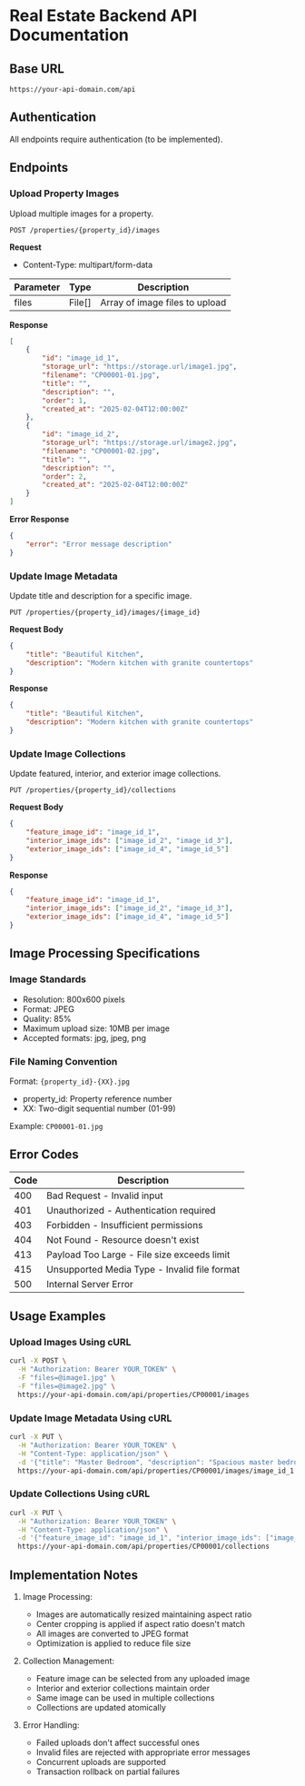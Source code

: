 # Real Estate Backend API Documentation

## Base URL
```
https://your-api-domain.com/api
```

## Authentication
All endpoints require authentication (to be implemented).

## Endpoints

### Upload Property Images
Upload multiple images for a property.

```
POST /properties/{property_id}/images
```

**Request**
- Content-Type: multipart/form-data

| Parameter | Type | Description |
|-----------|------|-------------|
| files | File[] | Array of image files to upload |

**Response**
```json
[
    {
        "id": "image_id_1",
        "storage_url": "https://storage.url/image1.jpg",
        "filename": "CP00001-01.jpg",
        "title": "",
        "description": "",
        "order": 1,
        "created_at": "2025-02-04T12:00:00Z"
    },
    {
        "id": "image_id_2",
        "storage_url": "https://storage.url/image2.jpg",
        "filename": "CP00001-02.jpg",
        "title": "",
        "description": "",
        "order": 2,
        "created_at": "2025-02-04T12:00:00Z"
    }
]
```

**Error Response**
```json
{
    "error": "Error message description"
}
```

### Update Image Metadata
Update title and description for a specific image.

```
PUT /properties/{property_id}/images/{image_id}
```

**Request Body**
```json
{
    "title": "Beautiful Kitchen",
    "description": "Modern kitchen with granite countertops"
}
```

**Response**
```json
{
    "title": "Beautiful Kitchen",
    "description": "Modern kitchen with granite countertops"
}
```

### Update Image Collections
Update featured, interior, and exterior image collections.

```
PUT /properties/{property_id}/collections
```

**Request Body**
```json
{
    "feature_image_id": "image_id_1",
    "interior_image_ids": ["image_id_2", "image_id_3"],
    "exterior_image_ids": ["image_id_4", "image_id_5"]
}
```

**Response**
```json
{
    "feature_image_id": "image_id_1",
    "interior_image_ids": ["image_id_2", "image_id_3"],
    "exterior_image_ids": ["image_id_4", "image_id_5"]
}
```

## Image Processing Specifications

### Image Standards
- Resolution: 800x600 pixels
- Format: JPEG
- Quality: 85%
- Maximum upload size: 10MB per image
- Accepted formats: jpg, jpeg, png

### File Naming Convention
Format: `{property_id}-{XX}.jpg`
- property_id: Property reference number
- XX: Two-digit sequential number (01-99)

Example: `CP00001-01.jpg`

## Error Codes

| Code | Description |
|------|-------------|
| 400 | Bad Request - Invalid input |
| 401 | Unauthorized - Authentication required |
| 403 | Forbidden - Insufficient permissions |
| 404 | Not Found - Resource doesn't exist |
| 413 | Payload Too Large - File size exceeds limit |
| 415 | Unsupported Media Type - Invalid file format |
| 500 | Internal Server Error |

## Usage Examples

### Upload Images Using cURL
```bash
curl -X POST \
  -H "Authorization: Bearer YOUR_TOKEN" \
  -F "files=@image1.jpg" \
  -F "files=@image2.jpg" \
  https://your-api-domain.com/api/properties/CP00001/images
```

### Update Image Metadata Using cURL
```bash
curl -X PUT \
  -H "Authorization: Bearer YOUR_TOKEN" \
  -H "Content-Type: application/json" \
  -d '{"title": "Master Bedroom", "description": "Spacious master bedroom"}' \
  https://your-api-domain.com/api/properties/CP00001/images/image_id_1
```

### Update Collections Using cURL
```bash
curl -X PUT \
  -H "Authorization: Bearer YOUR_TOKEN" \
  -H "Content-Type: application/json" \
  -d '{"feature_image_id": "image_id_1", "interior_image_ids": ["image_id_2"]}' \
  https://your-api-domain.com/api/properties/CP00001/collections
```

## Implementation Notes

1. Image Processing:
   - Images are automatically resized maintaining aspect ratio
   - Center cropping is applied if aspect ratio doesn't match
   - All images are converted to JPEG format
   - Optimization is applied to reduce file size

2. Collection Management:
   - Feature image can be selected from any uploaded image
   - Interior and exterior collections maintain order
   - Same image can be used in multiple collections
   - Collections are updated atomically

3. Error Handling:
   - Failed uploads don't affect successful ones
   - Invalid files are rejected with appropriate error messages
   - Concurrent uploads are supported
   - Transaction rollback on partial failures